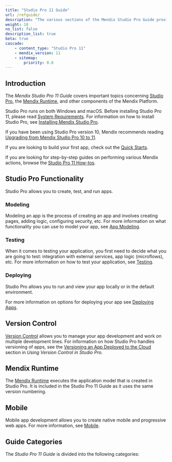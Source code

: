 ```yaml
---
title: "Studio Pro 11 Guide"
url: /refguide/
description: "The various sections of the Mendix Studio Pro Guide provide details on the features and functionality of the Mendix Platform."
weight: 10
no_list: false
description_list: true
beta: true
cascade:
    - content_type: "Studio Pro 11"
    - mendix_version: 11
    - sitemap:
        priority: 0.8
---
```


## Introduction

The *Mendix Studio Pro 11 Guide* covers important topics concerning [Studio Pro](/refguide/modeling/), the [Mendix Runtime](/refguide/runtime/), and other components of the Mendix Platform.

Studio Pro runs on both Windows and macOS. Before installing Studio Pro 11, please read [System Requirements](/refguide/system-requirements/). For information on how to install Studio Pro, see [Installing Mendix Studio Pro](/refguide/install/).

If you have been using Studio Pro version 10, Mendix recommends reading [Upgrading from Mendix Studio Pro 10 to 11](/refguide/upgrading-from-10-to-11/).

If you are looking to build your first app, check out the [Quick Starts](/quickstarts/).

If you are looking for step-by-step guides on performing various Mendix actions, browse the [Studio Pro 11 How-tos](/howto/).

## Studio Pro Functionality

Studio Pro allows you to create, test, and run apps. 

### Modeling 

Modeling an app is the process of creating an app and involves creating pages, adding logic, configuring security, etc. For more information on what functionality you can use to model your app, see [App Modeling](/refguide/modeling/).  

### Testing 

When it comes to testing your application, you first need to decide what you are going to test: integration with external services, app logic (microflows), etc. For more information on how to test your application, see [Testing](/howto/testing/). 

### Deploying 

Studio Pro allows you to run and view your app locally or in the default environment.

For more information on options for deploying your app see [Deploying Apps](/deployment/).

## Version Control

[Version Control](/refguide/version-control/) allows you to manage your app development and work on multiple development lines. For information on how Studio Pro handles versioning of apps, see the [Versioning an App Deployed to the Cloud](/refguide/using-version-control-in-studio-pro/#versioning-app) section in *Using Version Control in Studio Pro*. 

## Mendix Runtime

The [Mendix Runtime](/refguide/runtime/) executes the application model that is created in Studio Pro. It is included in the Studio Pro 11 Guide as it uses the same version numbering. 

## Mobile

Mobile app development allows you to create native mobile and progressive web apps. For more information, see [Mobile](/refguide/mobile/). 

## Guide Categories

The *Studio Pro 11 Guide* is divided into the following categories:

